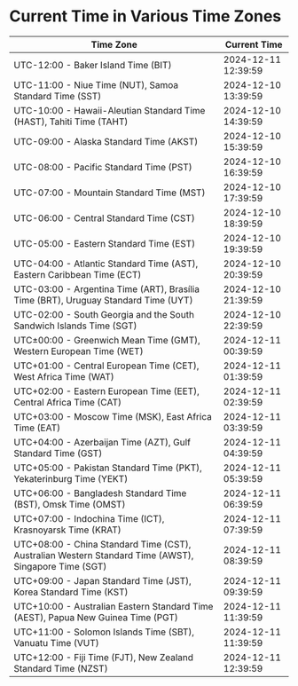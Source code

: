 # Current Time in Various Time Zones

| Time Zone | Current Time |
|-----------|--------------|
| UTC-12:00 - Baker Island Time (BIT) | 2024-12-11 12:39:59 |
| UTC-11:00 - Niue Time (NUT), Samoa Standard Time (SST) | 2024-12-10 13:39:59 |
| UTC-10:00 - Hawaii-Aleutian Standard Time (HAST), Tahiti Time (TAHT) | 2024-12-10 14:39:59 |
| UTC-09:00 - Alaska Standard Time (AKST) | 2024-12-10 15:39:59 |
| UTC-08:00 - Pacific Standard Time (PST) | 2024-12-10 16:39:59 |
| UTC-07:00 - Mountain Standard Time (MST) | 2024-12-10 17:39:59 |
| UTC-06:00 - Central Standard Time (CST) | 2024-12-10 18:39:59 |
| UTC-05:00 - Eastern Standard Time (EST) | 2024-12-10 19:39:59 |
| UTC-04:00 - Atlantic Standard Time (AST), Eastern Caribbean Time (ECT) | 2024-12-10 20:39:59 |
| UTC-03:00 - Argentina Time (ART), Brasília Time (BRT), Uruguay Standard Time (UYT) | 2024-12-10 21:39:59 |
| UTC-02:00 - South Georgia and the South Sandwich Islands Time (SGT) | 2024-12-10 22:39:59 |
| UTC±00:00 - Greenwich Mean Time (GMT), Western European Time (WET) | 2024-12-11 00:39:59 |
| UTC+01:00 - Central European Time (CET), West Africa Time (WAT) | 2024-12-11 01:39:59 |
| UTC+02:00 - Eastern European Time (EET), Central Africa Time (CAT) | 2024-12-11 02:39:59 |
| UTC+03:00 - Moscow Time (MSK), East Africa Time (EAT) | 2024-12-11 03:39:59 |
| UTC+04:00 - Azerbaijan Time (AZT), Gulf Standard Time (GST) | 2024-12-11 04:39:59 |
| UTC+05:00 - Pakistan Standard Time (PKT), Yekaterinburg Time (YEKT) | 2024-12-11 05:39:59 |
| UTC+06:00 - Bangladesh Standard Time (BST), Omsk Time (OMST) | 2024-12-11 06:39:59 |
| UTC+07:00 - Indochina Time (ICT), Krasnoyarsk Time (KRAT) | 2024-12-11 07:39:59 |
| UTC+08:00 - China Standard Time (CST), Australian Western Standard Time (AWST), Singapore Time (SGT) | 2024-12-11 08:39:59 |
| UTC+09:00 - Japan Standard Time (JST), Korea Standard Time (KST) | 2024-12-11 09:39:59 |
| UTC+10:00 - Australian Eastern Standard Time (AEST), Papua New Guinea Time (PGT) | 2024-12-11 11:39:59 |
| UTC+11:00 - Solomon Islands Time (SBT), Vanuatu Time (VUT) | 2024-12-11 11:39:59 |
| UTC+12:00 - Fiji Time (FJT), New Zealand Standard Time (NZST) | 2024-12-11 12:39:59 |
